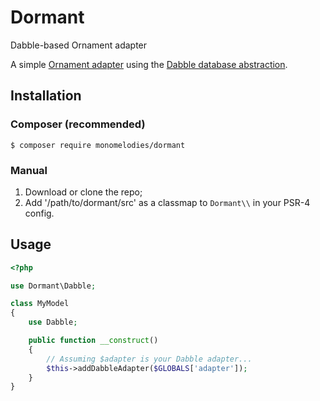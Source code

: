 # Dormant
Dabble-based Ornament adapter

A simple [Ornament adapter](http://ornament.monomelodies.nl) using the
[Dabble database abstraction](http://dabble.monomelodies.nl).

## Installation

### Composer (recommended)
```$ composer require monomelodies/dormant```

### Manual
1. Download or clone the repo;
2. Add '/path/to/dormant/src' as a classmap to `Dormant\\` in your PSR-4 config.

## Usage
```php
<?php

use Dormant\Dabble;

class MyModel
{
    use Dabble;

    public function __construct()
    {
        // Assuming $adapter is your Dabble adapter...
        $this->addDabbleAdapter($GLOBALS['adapter']);
    }
}

